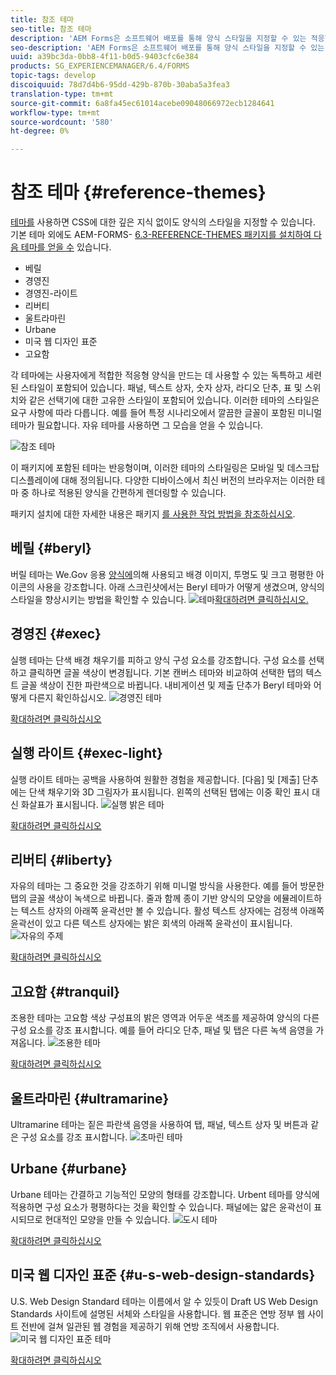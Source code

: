 ```yaml
---
title: 참조 테마
seo-title: 참조 테마
description: 'AEM Forms은 소프트웨어 배포를 통해 양식 스타일을 지정할 수 있는 적응형 양식 테마를 제공합니다. '
seo-description: 'AEM Forms은 소프트웨어 배포를 통해 양식 스타일을 지정할 수 있는 적응형 양식 테마를 제공합니다. '
uuid: a39bc3da-0bb8-4f11-b0d5-9403cfc6e384
products: SG_EXPERIENCEMANAGER/6.4/FORMS
topic-tags: develop
discoiquuid: 78d7d4b6-95dd-429b-870b-30aba5a3fea3
translation-type: tm+mt
source-git-commit: 6a8fa45ec61014acebe09048066972ecb1284641
workflow-type: tm+mt
source-wordcount: '580'
ht-degree: 0%

---
```



# 참조 테마 {#reference-themes}

[테마를](/help/forms/using/themes.md) 사용하면 CSS에 대한 깊은 지식 없이도 양식의 스타일을 지정할 수 있습니다. 기본 테마 외에도 AEM-FORMS- [6.3-REFERENCE-THEMES 패키지를 설치하여 다음 테마를 얻을 수](https://www.adobeaemcloud.com/content/marketplace/marketplaceProxy.html?packagePath=/content/companies/public/adobe/packages/cq630/fd/AEM-FORMS-6.3-REFERENCE-THEMES) 있습니다.

* 베릴
* 경영진
* 경영진-라이트
* 리버티
* 울트라마린
* Urbane
* 미국 웹 디자인 표준
* 고요함

각 테마에는 사용자에게 적합한 적응형 양식을 만드는 데 사용할 수 있는 독특하고 세련된 스타일이 포함되어 있습니다. 패널, 텍스트 상자, 숫자 상자, 라디오 단추, 표 및 스위치와 같은 선택기에 대한 고유한 스타일이 포함되어 있습니다. 이러한 테마의 스타일은 요구 사항에 따라 다릅니다. 예를 들어 특정 시나리오에서 깔끔한 글꼴이 포함된 미니멀 테마가 필요합니다. 자유 테마를 사용하면 그 모습을 얻을 수 있습니다.

![참조 테마](assets/ref-themes.png)

이 패키지에 포함된 테마는 반응형이며, 이러한 테마의 스타일링은 모바일 및 데스크탑 디스플레이에 대해 정의됩니다. 다양한 디바이스에서 최신 버전의 브라우저는 이러한 테마 중 하나로 적용된 양식을 간편하게 렌더링할 수 있습니다.

패키지 설치에 대한 자세한 내용은 패키지 [를 사용한 작업 방법을 참조하십시오](/help/sites-administering/package-manager.md).

## 베릴 {#beryl}

버릴 테마는 We.Gov 응용 [양식에](/help/forms/using/gov-reference-site-walkthrough.md)의해 사용되고 배경 이미지, 투명도 및 크고 평평한 아이콘의 사용을 강조합니다. 아래 스크린샷에서는 Beryl 테마가 어떻게 생겼으며, 양식의 스타일을 향상시키는 방법을 확인할 수 있습니다.
![테마](assets/beryl.png)[확대하려면 클릭하십시오.](assets/beryl-1.png)

## 경영진 {#exec}

실행 테마는 단색 배경 채우기를 피하고 양식 구성 요소를 강조합니다. 구성 요소를 선택하고 클릭하면 글꼴 색상이 변경됩니다. 기본 캔버스 테마와 비교하여 선택한 탭의 텍스트 글꼴 색상이 진한 파란색으로 바뀝니다. 내비게이션 및 제출 단추가 Beryl 테마와 어떻게 다른지 확인하십시오.
![경영진 테마](assets/exec.png)

[확대하려면 클릭하십시오](assets/exec-1.png)

## 실행 라이트 {#exec-light}

실행 라이트 테마는 공백을 사용하여 원활한 경험을 제공합니다. [다음] 및 [제출] 단추에는 단색 채우기와 3D 그림자가 표시됩니다. 왼쪽의 선택된 탭에는 이중 확인 표시 대신 화살표가 표시됩니다.
![실행 밝은 테마](assets/exec-light.png)

[확대하려면 클릭하십시오](assets/exec-light-1.png)

## 리버티 {#liberty}

자유의 테마는 그 중요한 것을 강조하기 위해 미니멀 방식을 사용한다. 예를 들어 방문한 탭의 글꼴 색상이 녹색으로 바뀝니다. 줄과 함께 종이 기반 양식의 모양을 에뮬레이트하는 텍스트 상자의 아래쪽 윤곽선만 볼 수 있습니다. 활성 텍스트 상자에는 검정색 아래쪽 윤곽선이 있고 다른 텍스트 상자에는 밝은 회색의 아래쪽 윤곽선이 표시됩니다.
![자유의 주제](assets/liberty.png)

[확대하려면 클릭하십시오](assets/liberty-1.png)

## 고요함 {#tranquil}

조용한 테마는 고요함 색상 구성표의 밝은 영역과 어두운 색조를 제공하여 양식의 다른 구성 요소를 강조 표시합니다. 예를 들어 라디오 단추, 패널 및 탭은 다른 녹색 음영을 가져옵니다.
![조용한 테마](assets/tranquil.png)

[확대하려면 클릭하십시오](assets/tranquil-1.png)

## 울트라마린 {#ultramarine}

Ultramarine 테마는 짙은 파란색 음영을 사용하여 탭, 패널, 텍스트 상자 및 버튼과 같은 구성 요소를 강조 표시합니다.
![초마린 테마](assets/ultramarine.png)

## Urbane {#urbane}

Urbane 테마는 간결하고 기능적인 모양의 형태를 강조합니다. Urbent 테마를 양식에 적용하면 구성 요소가 평평하다는 것을 확인할 수 있습니다. 패널에는 얇은 윤곽선이 표시되므로 현대적인 모양을 만들 수 있습니다.
![도시 테마](assets/urbane.png)

[확대하려면 클릭하십시오](assets/urbane-1.png)

## 미국 웹 디자인 표준 {#u-s-web-design-standards}

U.S. Web Design Standard 테마는 이름에서 알 수 있듯이 Draft US Web Design Standards 사이트에 설명된 서체와 스타일을 사용합니다. 웹 표준은 연방 정부 웹 사이트 전반에 걸쳐 일관된 웹 경험을 제공하기 위해 연방 조직에서 사용합니다.
![미국 웹 디자인 표준 테마](assets/us-web-standards.png)

[확대하려면 클릭하십시오](assets/usgov.png)